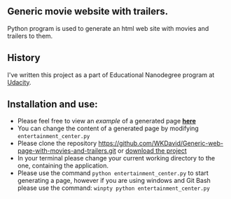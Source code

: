 ## Generic movie website with trailers.

 Python program is used to generate an html web site with movies and trailers to them.

 ## History

 I've written this project as a part of Educational Nanodegree program at [Udacity](https://www.udacity.com/).

 ## Installation and use:
 + Please feel free to view an _example_ of a generated page **[here](https://wkdavid.github.io/Generic-web-page-with-movies-and-trailers/)**
 + You can change the content of a generated page by modifying `entertainment_center.py`
 + Please clone the repository <https://github.com/WKDavid/Generic-web-page-with-movies-and-trailers.git> or [download the  project](https://github.com/WKDavid/Generic-web-page-with-movies-and-trailers/archive/master.zip)
 + In your terminal please change your current working directory to the one, containing the application.
 + Please use the command `python entertainment_center.py` to start generating a page, however if you are using windows and Git Bash please use the command: `winpty python entertainment_center.py`
